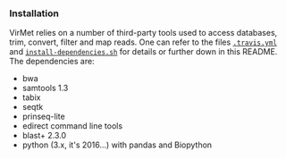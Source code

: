 ### Installation
VirMet relies on a number of third-party tools used to access databases, trim,
convert, filter and map reads. One can refer to the files
[`.travis.yml`](../.travis.yml)
and [`install-dependencies.sh`](../install-dependencies.sh) for details or
further down in this README.
The dependencies are:

- bwa
- samtools 1.3
- tabix
- seqtk
- prinseq-lite
- edirect command line tools
- blast+ 2.3.0
- python (3.x, it's 2016...) with pandas and Biopython
